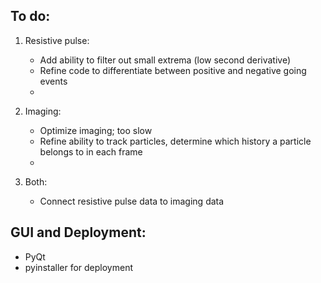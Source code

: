 ## To do:
1. Resistive pulse:
	- Add ability to filter out small extrema (low second derivative)
	- Refine code to differentiate between positive and negative going events
	- 

2. Imaging:
	- Optimize imaging; too slow
	- Refine ability to track particles, determine which history a particle belongs to in each frame
	- 

3. Both:
	- Connect resistive pulse data to imaging data



## GUI and Deployment:
- PyQt
- pyinstaller for deployment
